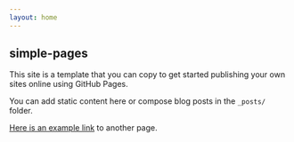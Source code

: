 ```yaml
---
layout: home
---
```


## simple-pages

This site is a template that you can copy to get started publishing your own
sites online using GitHub Pages.

You can add static content here or compose blog posts in the `_posts/` folder.

[Here is an example link](pages/example) to another page.
